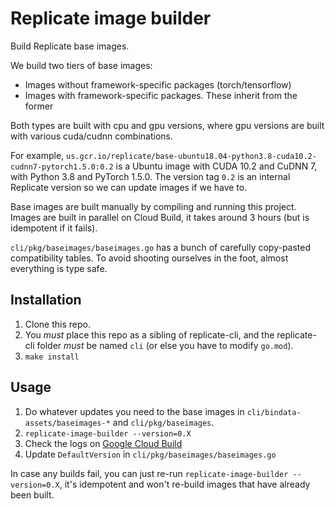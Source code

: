 # Replicate image builder

Build Replicate base images.

We build two tiers of base images:
* Images without framework-specific packages (torch/tensorflow)
* Images with framework-specific packages. These inherit from the former

Both types are built with cpu and gpu versions, where gpu versions are built with various cuda/cudnn combinations.

For example, `us.gcr.io/replicate/base-ubuntu18.04-python3.8-cuda10.2-cudnn7-pytorch1.5.0:0.2` is a Ubuntu image with CUDA 10.2 and CuDNN 7, with Python 3.8 and PyTorch 1.5.0. The version tag `0.2` is an internal Replicate version so we can update images if we have to.

Base images are built manually by compiling and running this project. Images are built in parallel on Cloud Build, it takes around 3 hours (but is idempotent if it fails).

`cli/pkg/baseimages/baseimages.go` has a bunch of carefully copy-pasted compatibility tables. To avoid shooting ourselves in the foot, almost everything is type safe.

## Installation

1. Clone this repo.
1. You _must_ place this repo as a sibling of replicate-cli, and the replicate-cli folder _must_ be named `cli` (or else you have to modify `go.mod`).
1. `make install`

## Usage

1. Do whatever updates you need to the base images in `cli/bindata-assets/baseimages-*` and `cli/pkg/baseimages`.
1. `replicate-image-builder --version=0.X`
1. Check the logs on [Google Cloud Build](https://console.cloud.google.com/cloud-build)
1. Update `DefaultVersion` in `cli/pkg/baseimages/baseimages.go`

In case any builds fail, you can just re-run `replicate-image-builder --version=0.X`, it's idempotent and won't re-build images that have already been built.
